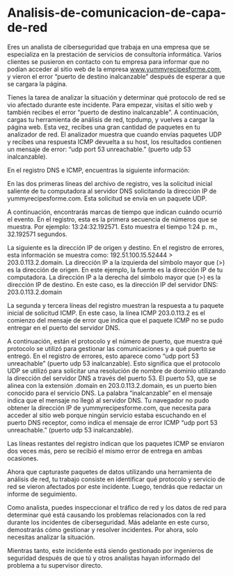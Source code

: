 # Analisis-de-comunicacion-de-capa-de-red

Eres un analista de ciberseguridad que trabaja en una empresa que se especializa en la prestación de servicios de consultoría informática. Varios clientes se pusieron en contacto con tu empresa para informar que no podían acceder al sitio web de la empresa www.yummyrecipesforme.com, y vieron el error “puerto de destino inalcanzable” después de esperar a que se cargara la página. 

Tienes la tarea de analizar la situación y determinar qué protocolo de red se vio afectado durante este incidente. Para empezar, visitas el sitio web y también recibes el error “puerto de destino inalcanzable”. A continuación, cargas tu herramienta de análisis de red, tcpdump, y vuelves a cargar la página web. Esta vez, recibes una gran cantidad de paquetes en tu analizador de red. El analizador muestra que cuando envías paquetes UDP y recibes una respuesta ICMP devuelta a su host, los resultados contienen un mensaje de error: “udp port 53 unreachable.” (puerto udp 53 inalcanzable). 

En el registro DNS e ICMP, encuentras la siguiente información:

En las dos primeras líneas del archivo de registro, ves la solicitud inicial saliente de tu computadora al servidor DNS solicitando la dirección IP de yummyrecipesforme.com. Esta solicitud se envía en un paquete UDP.

A continuación, encontrarás marcas de tiempo que indican cuándo ocurrió el evento. En el registro, esta es la primera secuencia de números que se muestra. Por ejemplo: 13:24:32.192571. Esto muestra el tiempo 1:24 p. m., 32.192571 segundos.

La siguiente es la dirección IP de origen y destino. En el registro de errores, esta información se muestra como: 192.51.100.15.52444 > 203.0.113.2.domain. La dirección IP a la izquierda del símbolo mayor que (>) es la dirección de origen. En este ejemplo, la fuente es la dirección IP de tu computadora. La dirección IP a la derecha del símbolo mayor que (>) es la dirección IP de destino. En este caso, es la dirección IP del servidor DNS: 203.0.113.2.domain

La segunda y tercera líneas del registro muestran la respuesta a tu paquete inicial de solicitud ICMP. En este caso, la línea ICMP 203.0.113.2 es el comienzo del mensaje de error que indica que el paquete ICMP no se pudo entregar en el puerto del servidor DNS.

A continuación, están el protocolo y el número de puerto, que muestra qué protocolo se utilizó para gestionar las comunicaciones y a qué puerto se entregó. En el registro de errores, esto aparece como “udp port 53 unreachable” (puerto udp 53 inalcanzable). Esto significa que el protocolo UDP se utilizó para solicitar una resolución de nombre de dominio utilizando la dirección del servidor DNS a través del puerto 53. El puerto 53, que se alinea con la extensión .domain en 203.0.113.2.domain, es un puerto bien conocido para el servicio DNS. La palabra “inalcanzable” en el mensaje indica que el mensaje no llegó al servidor DNS. Tu navegador no pudo obtener la dirección IP de yummyrecipesforme.com, que necesita para acceder al sitio web porque ningún servicio estaba escuchando en el puerto DNS receptor, como indica el mensaje de error ICMP “udp port 53 unreachable.” (puerto udp 53 inalcanzable).

Las líneas restantes del registro indican que los paquetes ICMP se enviaron dos veces más, pero se recibió el mismo error de entrega en ambas ocasiones. 

Ahora que capturaste paquetes de datos utilizando una herramienta de análisis de red, tu trabajo consiste en identificar qué protocolo y servicio de red se vieron afectados por este incidente. Luego, tendrás que redactar un informe de seguimiento. 

Como analista, puedes inspeccionar el tráfico de red y los datos de red para determinar qué está causando los problemas relacionados con la red durante los incidentes de ciberseguridad. Más adelante en este curso, demostrarás cómo gestionar y resolver incidentes. Por ahora, solo necesitas analizar la situación. 

Mientras tanto, este incidente está siendo gestionado por ingenieros de seguridad después de que tú y otros analistas hayan informado del problema a tu supervisor directo. 
